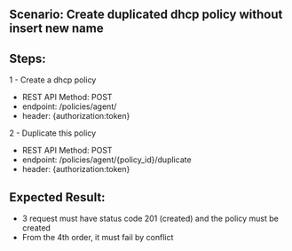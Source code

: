 ## Scenario: Create duplicated dhcp policy without insert new name 

## Steps:
1 - Create a dhcp policy

- REST API Method: POST
- endpoint: /policies/agent/
- header: {authorization:token}

2 - Duplicate this policy

- REST API Method: POST
- endpoint: /policies/agent/{policy_id}/duplicate
- header: {authorization:token}


## Expected Result:

- 3 request must have status code 201 (created) and the policy must be created
- From the 4th order, it must fail by conflict
